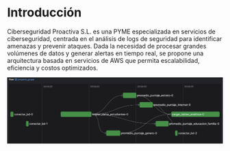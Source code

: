 # Introducción

Ciberseguridad Proactiva S.L. es una PYME especializada en servicios de ciberseguridad, centrada en el análisis de logs de seguridad para identificar amenazas y prevenir ataques. Dada la necesidad de procesar grandes volúmenes de datos y generar alertas en tiempo real, se propone una arquitectura basada en servicios de AWS que permita escalabilidad, eficiencia y costos optimizados.

![](../assets/prefect.png)
